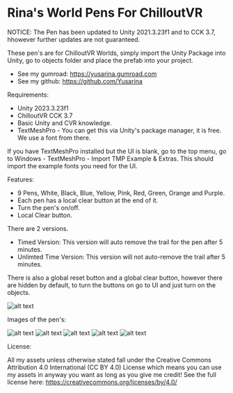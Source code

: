 # Rina's World Pens For ChilloutVR

NOTICE: The Pen has been updated to Unity 2021.3.23f1 and to CCK 3.7, hhowever further updates are not guaranteed.

These pen's are for ChilloutVR Worlds, simply import the Unity Package into Unity, go to objects folder and place the prefab into your project.

- See my gumroad: https://yusarina.gumroad.com
- See my github: https://github.com/Yusarina

Requirements:

- Unity 2023.3.23f1
- ChilloutVR CCK 3.7
- Basic Unity and CVR knowledge.
- TextMeshPro - You can get this via Unity's package manager, it is free. We use a font from there.

If you have TextMeshPro installed but the UI is blank, go to the top menu, go to Windows - TextMeshPro - Import TMP Example & Extras. This should import the example fonts you need for the UI.

Features:

- 9 Pens, White, Black, Blue, Yellow, Pink, Red, Green, Orange and Purple.
- Each pen has a local clear button at the end of it.
- Turn the pen's on/off.
- Local Clear button.

There are 2 versions.
- Timed Version: This version will auto remove the trail for the pen after 5 minutes.
- Unlimted Time Version: This version will not auto-remove the trail after 5 minutes.

There is also a global reset button and a global clear button, however there are hidden by default, to turn the buttons on go to UI and just turn on the objects.

![alt text](https://i.imgur.com/2AarESA.jpeg)


Images of the pen's:

![alt text](https://i.imgur.com/LxbZC1o.jpg)
![alt text](https://i.imgur.com/F1IJGOG.jpg)
![alt text](https://i.imgur.com/qW1kHxX.jpg)
![alt text](https://i.imgur.com/mHZ2KzX.jpg)
![alt text](https://i.imgur.com/g0PQo3E.jpg)

License:

All my assets unless otherwise stated fall under the Creative Commons Attribution 4.0 International (CC BY 4.0) License which means you can use my assets in anyway you want as long as you give me credit! See the full license here: https://creativecommons.org/licenses/by/4.0/ 
